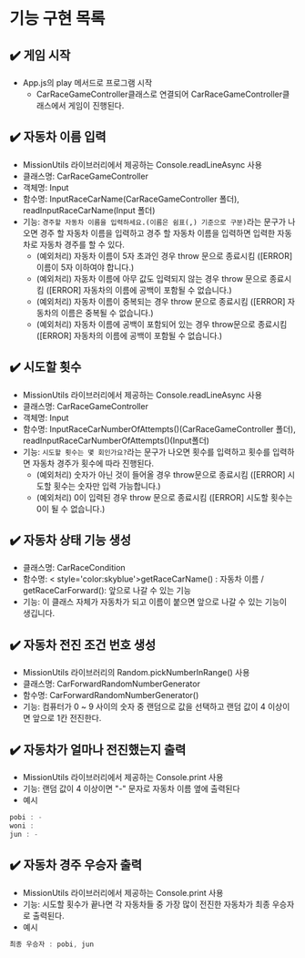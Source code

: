 # 기능 구현 목록

## ✔️ 게임 시작

- App.js의 play 메서드로 프로그램 시작
  - CarRaceGameController클래스로 연결되어 CarRaceGameController클래스에서 게임이 진행된다.

## ✔️ 자동차 이름 입력

- MissionUtils 라이브러리에서 제공하는 Console.readLineAsync 사용
- 클래스명: CarRaceGameController
- 객체명: Input
- 함수명: InputRaceCarName(CarRaceGameController 폴더), readInputRaceCarName(Input 폴더)
- 기능: `경주할 자동차 이름을 입력하세요.(이름은 쉼표(,) 기준으로 구분)`라는 문구가 나오면 경주 할 자동차 이름을 입력하고 경주 할 자동차 이름을 입력하면 입력한 자동차로 자동차 경주를 할 수 있다.
  - (예외처리) 자동차 이름이 5자 초과인 경우 throw 문으로 종료시킴 ([ERROR]이름이 5자 이하여야 합니다.)
  - (예외처리) 자동차 이름에 아무 값도 입력되지 않는 경우 throw 문으로 종료시킴 ([ERROR] 자동차의 이름에 공백이 포함될 수 없습니다.)
  - (예외처리) 자동차 이름이 중복되는 경우 throw 문으로 종료시킴 ([ERROR] 자동차의 이름은 중복될 수 없습니다.)
  - (예외처리) 자동차 이름에 공백이 포함되어 있는 경우 throw문으로 종료시킴 ([ERROR] 자동차의 이름에 공백이 포함될 수 없습니다.)

## ✔️ 시도할 횟수

- MissionUtils 라이브러리에서 제공하는 Console.readLineAsync 사용
- 클래스명: CarRaceGameController
- 객체명: Input
- 함수명: InputRaceCarNumberOfAttempts()(CarRaceGameController 폴더), readInputRaceCarNumberOfAttempts()(Input폴더)
- 기능: `시도할 횟수는 몇 회인가요?`라는 문구가 나오면 횟수를 입력하고 횟수를 입력하면 자동차 경주가 횟수에 따라 진행된다.
  - (예외처리) 숫자가 아닌 것이 들어올 경우 throw문으로 종료시킴 ([ERROR] 시도할 횟수는 숫자만 입력 가능합니다.)
  - (예외처리) 0이 입력된 경우 throw 문으로 종료시킴 ([ERROR] 시도할 횟수는 0이 될 수 없습니다.)

## ✔️ 자동차 상태 기능 생성

- 클래스명: CarRaceCondition
- 함수명: < style='color:skyblue'>getRaceCarName() : 자동차 이름 / getRaceCarForward(): 앞으로 나갈 수 있는 기능
- 기능: 이 클래스 자체가 자동차가 되고 이름이 붙으면 앞으로 나갈 수 있는 기능이 생깁니다.

## ✔️ 자동차 전진 조건 번호 생성

- MissionUtils 라이브러리의 Random.pickNumberInRange() 사용
- 클래스명: CarForwardRandomNumberGenerator
- 함수명: CarForwardRandomNumberGenerator()
- 기능: 컴퓨터가 0 ~ 9 사이의 숫자 중 랜덤으로 값을 선택하고 랜덤 값이 4 이상이면 앞으로 1칸 전진한다.

## ✔️ 자동차가 얼마나 전진했는지 출력

- MissionUtils 라이브러리에서 제공하는 Console.print 사용
- 기능: 랜덤 값이 4 이상이면 "-" 문자로 자동차 이름 옆에 출력된다
- 예시

```javascript
pobi : -
woni :
jun : -
```

## ✔️ 자동차 경주 우승자 출력

- MissionUtils 라이브러리에서 제공하는 Console.print 사용
- 기능: 시도할 횟수가 끝나면 각 자동차들 중 가장 많이 전진한 자동차가 최종 우승자로 출력된다.
- 예시

```javascript
최종 우승자 : pobi, jun
```
